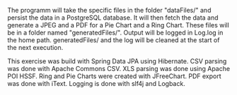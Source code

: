 The programm will take the specific files in the folder "dataFiles/" and persist the data in a PostgreSQL database.
It will then fetch the data and generate a JPEG and a PDF for a Pie Chart and a Ring Chart.
These files will be in a folder named "generatedFiles/".
Output will be logged in Log.log in the home path.
generatedFiles/ and the log will be cleaned at the start of the next execution.

This exercise was build with Spring Data JPA using Hibernate. 
CSV parsing was done with Apache Commons CSV.
XLS parsing was done using Apache POI HSSF.
Ring and Pie Charts were created with JFreeChart.
PDF export was done with iText.
Logging is done with slf4j and Logback.
